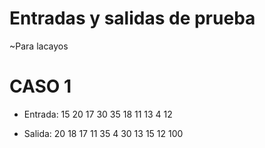 # Entradas y salidas de prueba
~Para lacayos

# CASO 1
- Entrada:
    15
    20
    17
    30
    35
    18
    11
    13
    4
    12

- Salida:
    20
    18
    17
    11
    35
    4
    30
    13
    15
    12
    100